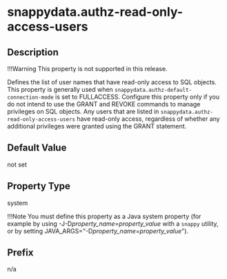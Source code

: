 # snappydata.authz-read-only-access-users

## Description


!!!Warning
	This property is not supported in this release.

Defines the list of user names that have read-only access to SQL objects. This property is generally used when `snappydata.authz-default-connection-mode` is set to FULLACCESS. Configure this property only if you do not intend to use the GRANT and REVOKE commands to manage privileges on SQL objects. Any users that are listed in `snappydata.authz-read-only-access-users` have read-only access, regardless of whether any additional privileges were granted using the GRANT statement.

## Default Value

not set

## Property Type

system

!!!Note 
	You must define this property as a Java system property (for example by using -J-D*property_name*=*property_value* with a `snappy` utility, or by setting JAVA_ARGS="-D*property_name*=*property_value*").</p>

## Prefix

n/a
